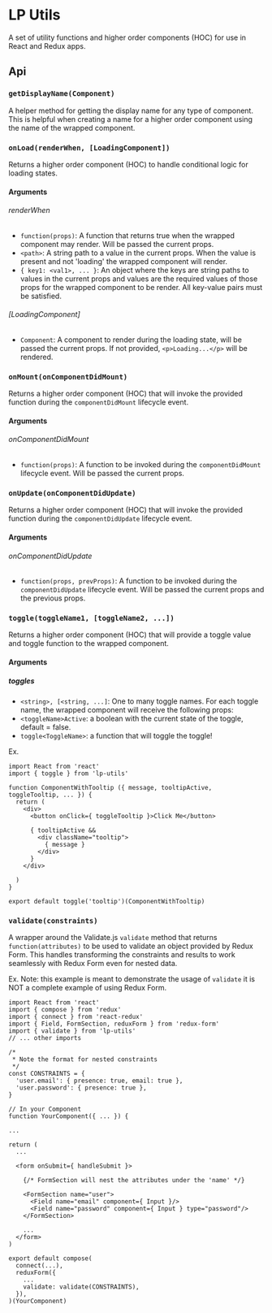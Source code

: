 # LP Utils
A set of utility functions and higher order components (HOC) for use in React and Redux apps.

## Api

### `getDisplayName(Component)`
A helper method for getting the display name for any type of component. This is helpful when creating a name for a higher order component using the name of the wrapped component.


### `onLoad(renderWhen, [LoadingComponent])`
Returns a higher order component (HOC) to handle conditional logic for loading states.

#### Arguments
###### renderWhen
+ `function(props)`: A function that returns true when the wrapped component may render. Will be passed the current props.
+ `<path>`: A string path to a value in the current props. When the value is present and not 'loading' the wrapped component will render.
+ `{ key1: <val1>, ... }`: An object where the keys are string paths to values in the current props and values are the required values of those props for the wrapped component to be render. All key-value pairs must be satisfied.

###### [LoadingComponent]
+ `Component`: A component to render during the loading state, will be passed the current props. If not provided, `<p>Loading...</p>` will be rendered.



### `onMount(onComponentDidMount)`
Returns a higher order component (HOC) that will invoke the provided function during the `componentDidMount` lifecycle event.

#### Arguments
###### onComponentDidMount
+ `function(props)`: A function to be invoked during the `componentDidMount` lifecycle event. Will be passed the current props.



### `onUpdate(onComponentDidUpdate)`
Returns a higher order component (HOC) that will invoke the provided function during the `componentDidUpdate` lifecycle event.

#### Arguments
###### onComponentDidUpdate
+ `function(props, prevProps)`: A function to be invoked during the `componentDidUpdate` lifecycle event. Will be passed the current props and the previous props.



### `toggle(toggleName1, [toggleName2, ...])`
Returns a higher order component (HOC) that will provide a toggle value and toggle function to the wrapped component.

#### Arguments
##### toggles
+ `<string>, [<string, ...]`: One to many toggle names. For each toggle name, the wrapped component will receive the following props:
 + `<toggleName>Active`: a boolean with the current state of the toggle, default = false.
 + `toggle<ToggleName>`: a function that will toggle the toggle!

Ex.
```
import React from 'react'
import { toggle } from 'lp-utils'

function ComponentWithTooltip ({ message, tooltipActive, toggleTooltip, ... }) {
  return (
    <div>
      <button onClick={ toggleTooltip }>Click Me</button>

      { tooltipActive &&
        <div className="tooltip">
          { message }
        </div>
      }
    </div>

  )
}

export default toggle('tooltip')(ComponentWithTooltip)
```

### `validate(constraints)`
A wrapper around the Validate.js `validate` method that returns `function(attributes)` to be used to validate an object provided by Redux Form. This handles transforming the constraints and results to work seamlessly with Redux Form even for nested data.

Ex.
Note: this example is meant to demonstrate the usage of `validate` it is NOT a complete example of using Redux Form.
```
import React from 'react'
import { compose } from 'redux'
import { connect } from 'react-redux'
import { Field, FormSection, reduxForm } from 'redux-form'
import { validate } from 'lp-utils'
// ... other imports

/*
 * Note the format for nested constraints
 */
const CONSTRAINTS = {
  'user.email': { presence: true, email: true },
  'user.password': { presence: true },
}

// In your Component
function YourComponent({ ... }) {

...

return (
  ...   

  <form onSubmit={ handleSubmit }>

    {/* FormSection will nest the attributes under the 'name' */}

    <FormSection name="user">
      <Field name="email" component={ Input }/>
      <Field name="password" component={ Input } type="password"/>
    </FormSection>

    ...
  </form>
)

export default compose(
  connect(...),
  reduxForm({
    ...
    validate: validate(CONSTRAINTS),
  }),
)(YourComponent)
```
